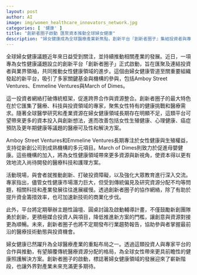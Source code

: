 ```yaml
---
layout: post
author: AI
image: img/women_healthcare_innovators_network.jpg
categories: [ '健康' ]
title: "創新者圈子啟動 匯聚資本推動全球婦女健康"
description: "婦女健康成為全球醫療產業新焦點，創新平台『創新者圈子』集結投資者與專家，促進跨界資源整合，加速女性健康與醫療科技發展，為女性生殖健康、心理健康等議題帶來更多解決方案與投資機會。"
---
```

全球婦女健康議題近年來日益受到關注，並持續推動相關產業的發展。近日，一項專為女性健康議題設立的創新平台「創新者圈子」正式啟動，旨在匯聚及連結投資者與業界領袖，共同推動女性健康領域的進步。這個由婦女健康管道至關重要組織發起的新平台，吸引了多家關鍵基金與機構的參與，包括Amboy Street Ventures、Emmeline Ventures與March of Dimes。

這一投資者網絡打破傳統框架，促進跨界合作與資源整合。創新者圈子的最大特色在於它匯集了醫療、科技與投資領域的專家，聚焦女性特有的健康挑戰和醫療需求。隨著全球醫學研究和產業資源在婦女健康領域長期存在明顯不足，這類平台可望帶來更多的資本投入與創新想法，進而改善包括女性生殖健康、心理健康、癌症預防及更年期健康等議題的醫療可及性和解決方案。

Amboy Street Ventures和Emmeline Ventures長期專注於女性健康與生殖權益，支持從新創公司到成熟機構的多元項目。March of Dimes則致力於促進母嬰健康。這些機構的加入，將為女性健康領域帶來更多資源與新視角，使資本得以更有效地流入尚待開發的醫療科技和護理方案。

活動現場，與會者就推動創新、打破投資障礙，以及強化大眾教育進行深入交流。專家指出，儘管女性健康市場潛力巨大，但受到傳統偏見及研究資源分配不均等問題，相關科技和產業發展往往進展緩慢。透過創新者圈子的協作網絡，除了有助於提升資金籌措效率，也可加速新技術的商業化步伐。

此外，平台將定期舉辦主題性論壇、圓桌討論及啟動輔導計畫，不僅鼓勵新創團隊勇於創新，更積極媒合投資人與項目，降低推進新方案的門檻，讓創意與資源對接更為順暢。未來，創新者圈子也將不定期發布行業趨勢報告，協助參與者掌握最前沿的醫療技術動態與投資機會。

婦女健康已然躍升為全球醫療產業的重點布局之一。透過這類投資人與專家平台的合作與推動，有望顛覆傳統醫療資源分配的格局，為全球女性帶來更具前瞻性的健康照護解決方案。創新者圈子的啟動，標誌著婦女健康領域的發展迎來了嶄新階段，也讓外界對產業未來充滿更多期待。